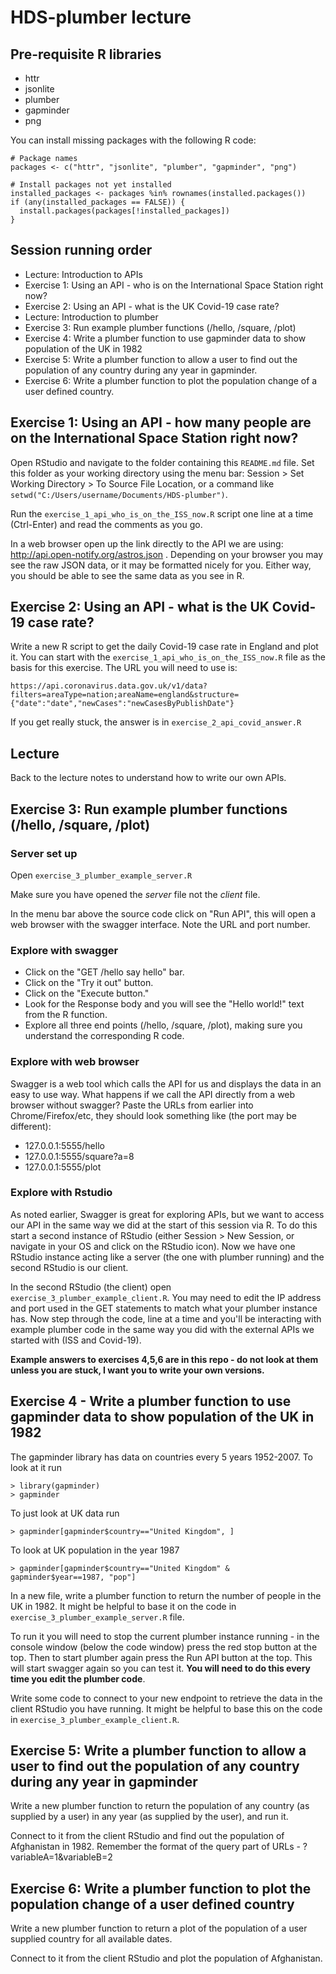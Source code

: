 # HDS-plumber lecture

## Pre-requisite R libraries

- httr
- jsonlite
- plumber
- gapminder
- png

You can install missing packages with the following R code:

    # Package names
    packages <- c("httr", "jsonlite", "plumber", "gapminder", "png")
    
    # Install packages not yet installed
    installed_packages <- packages %in% rownames(installed.packages())
    if (any(installed_packages == FALSE)) {
      install.packages(packages[!installed_packages])
    }

## Session running order

- Lecture: Introduction to APIs
- Exercise 1: Using an API - who is on the International Space Station right now?
- Exercise 2: Using an API - what is the UK Covid-19 case rate?
- Lecture: Introduction to plumber
- Exercise 3: Run example plumber functions (/hello, /square, /plot)
- Exercise 4: Write a plumber function to use gapminder data to show population of the UK in 1982
- Exercise 5: Write a plumber function to allow a user to find out the population of any country during any year in gapminder.
- Exercise 6: Write a plumber function to plot the population change of a user defined country.

## Exercise 1: Using an API - how many people are on the International Space Station right now?

Open RStudio and navigate to the folder containing this `README.md` file. Set this folder as your working directory using the menu bar: Session > Set Working Directory > To Source File Location, or a command like `setwd("C:/Users/username/Documents/HDS-plumber")`.

Run the `exercise_1_api_who_is_on_the_ISS_now.R` script one line at a time (Ctrl-Enter) and read the comments as you go.

In a web browser open up the link directly to the API we are using: http://api.open-notify.org/astros.json . Depending on your browser you may see the raw JSON data, or it may be formatted nicely for you. Either way, you should be able to see the same data as you see in R.

## Exercise 2: Using an API - what is the UK Covid-19 case rate?

Write a new R script to get the daily Covid-19 case rate in England and plot it.
You can start with the `exercise_1_api_who_is_on_the_ISS_now.R` file as the basis for this exercise.
The URL you will need to use is:

    https://api.coronavirus.data.gov.uk/v1/data?filters=areaType=nation;areaName=england&structure={"date":"date","newCases":"newCasesByPublishDate"}

If you get really stuck, the answer is in `exercise_2_api_covid_answer.R`

## Lecture

Back to the lecture notes to understand how to write our own APIs.

## Exercise 3: Run example plumber functions (/hello, /square, /plot)

### Server set up

Open `exercise_3_plumber_example_server.R`

Make sure you have opened the *server* file not the *client* file.

In the menu bar above the source code click on "Run API", this will open a web
browser with the swagger interface. Note the URL and port number. 

### Explore with swagger

- Click on the "GET /hello say hello" bar.
- Click on the "Try it out" button.
- Click on the "Execute button."
- Look for the Response body and you will see the "Hello world!" text from the R function.
- Explore all three end points (/hello, /square, /plot), making sure you
    understand the corresponding R code.

### Explore with web browser

Swagger is a web tool which calls the API for us and displays the data in an easy
to use way. What happens if we call the API directly from a web browser without
swagger? Paste the URLs from earlier into Chrome/Firefox/etc, they should look
something like (the port may be different):

- 127.0.0.1:5555/hello
- 127.0.0.1:5555/square?a=8
- 127.0.0.1:5555/plot

### Explore with Rstudio

As noted earlier, Swagger is great for exploring APIs, but we want to access our
API in the same way we did at the start of this session via R. To do this start
a second instance of RStudio (either Session > New Session, or navigate in your
OS and click on the RStudio icon). Now we have one RStudio instance acting like
a server (the one with plumber running) and the second RStudio is our client.

In the second RStudio (the client) open `exercise_3_plumber_example_client.R`.
You may need to edit the IP address and port used in the GET statements to match
what your plumber instance has. Now step through the code, line at a time and
you'll be interacting with example plumber code in the same way you did with the
external APIs we started with (ISS and Covid-19).

**Example answers to exercises 4,5,6 are in this repo - do not look at them unless you are stuck,
I want you to write your own versions.**

## Exercise 4 - Write a plumber function to use gapminder data to show population of the UK in 1982

The gapminder library has data on countries every 5 years 1952-2007. To look at it run

    > library(gapminder)
    > gapminder

To just look at UK data run

    > gapminder[gapminder$country=="United Kingdom", ]

To look at UK population in the year 1987

    > gapminder[gapminder$country=="United Kingdom" & gapminder$year==1987, "pop"]

In a new file, write a plumber function to return the number of people in the UK
in 1982. It might be helpful to base it on the code in
`exercise_3_plumber_example_server.R` file.

To run it you will need to stop the current plumber instance running - in the
console window (below the code window) press the red stop button at the top.
Then to start plumber again press the Run API button at the top. This will start
swagger again so you can test it. **You will need to do this every time you edit
the plumber code**.

Write some code to connect to your new endpoint to retrieve the data in the
client RStudio you have running. It might be helpful to base this on the code in
`exercise_3_plumber_example_client.R`.

## Exercise 5: Write a plumber function to allow a user to find out the population of any country during any year in gapminder

Write a new plumber function to return the population of any country (as
supplied by a user) in any year (as supplied by the user), and run it.

Connect to it from the client RStudio and find out the population of Afghanistan
in 1982. Remember the format of the query part of URLs - ?variableA=1&variableB=2

## Exercise 6: Write a plumber function to plot the population change of a user defined country

Write a new plumber function to return a plot of the population of a user
supplied country for all available dates.

Connect to it from the client RStudio and plot the population of Afghanistan.
